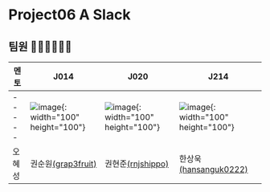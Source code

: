 # Project06 A Slack

## 팀원 💁🏻‍♀️💁🏻‍♂️

| 멘토   | J014                                             | J020                                            | J214                                                   |
| ------| -------------------------------------------------| ----------------------------------------------- | ------------------------------------------------------- |
| ----- |![image](https://user-images.githubusercontent.com/13213473/101148143-a18c0300-3660-11eb-842b-82c58612a12f.png){: width="100" height="100"}|![image](https://user-images.githubusercontent.com/13213473/101148240-bc5e7780-3660-11eb-8571-23441193b748.png){: width="100" height="100"}|![image](https://user-images.githubusercontent.com/13213473/101148193-b10b4c00-3660-11eb-8e4e-7213c2c5bab8.png){: width="100" height="100"}|
| 오혜성| 권순원[(grap3fruit)](https://github.com/grap3fruit)| 권현준[(rnjshippo)](https://github.com/rnjshippo)| 한상욱[(hansanguk0222)](https://github.com/hansanguk0222)|
